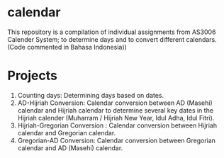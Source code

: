 # calendar
This repository is a compilation of individual assignments from AS3006 Calender System; to determine days and to convert different calendars. (Code commented in Bahasa Indonesia))

# Projects
1. Counting days: Determining days based on dates.
2. AD-Hijriah Conversion: Calendar conversion between AD (Masehi) calendar and Hijriah calendar to determine several key dates in the Hijriah calender (Muharram / Hijriah New Year, Idul Adha, Idul Fitri).
3. Hijriah-Gregorian Conversion : Calendar conversion between Hijriah calendar and Gregorian calendar.
4. Gregorian-AD Conversion: Calendar conversion between Gregorian calendar and AD (Masehi) calendar.

